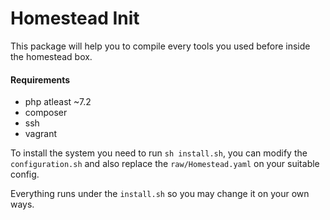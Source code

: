 # Homestead Init

This package will help you to compile every tools you used before inside the homestead box.

#### Requirements
- php atleast ~7.2
- composer
- ssh
- vagrant

To install the system you need to run `sh install.sh`, you can modify the `configuration.sh` and also replace the `raw/Homestead.yaml` on your suitable config.

Everything runs under the `install.sh` so you may change it on your own ways.
